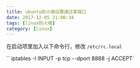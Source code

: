 ```yaml
---
title: ubuntu防火墙设置通过某端口
date: 2017-12-05 21:00:34
tags: [linux防火墙]
category: [linux]
---
```


在启动项里加入以下命令行，修改 `/etc/rc.local `

`` iptables -I INPUT -p tcp --dport 8888 -j ACCEPT` 